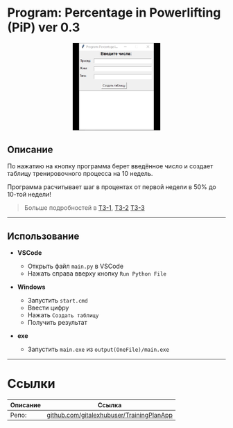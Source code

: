 # Program: Percentage in Powerlifting (PiP) ver 0.3

<p align="center">
  <img width="40%" src="Assets/Img/v2/bulka-animation.png">
</p>

## Описание

По нажатию на кнопку программа берет введённое число и создает таблицу тренировочного процесса на 10 недель.

Программа расчитывает шаг в процентах от первой недели в 50% до 10-той недели!

> Больше подробностей в [ТЗ-1](Assets/Program_Percentage_in_Powerlifting_PiP_ver_0_1.pdf), [ТЗ-2](Assets/Program_Percentage_in_Powerlifting_PiP_ver_0_2.pdf) [ТЗ-3](Assets/Program_Percentage_in_Powerlifting_PiP_ver_0_3.md)

---

## Использование

- **VSCode**
  - Открыть файл `main.py` в VSCode
  - Нажать справа вверху кнопку `Run Python File`

- **Windows** 
  - Запустить `start.cmd`
  - Ввести цифру
  - Нажать `Создать таблицу`
  - Получить результат

- **exe**
  - Запустить `main.exe` из `output(OneFile)/main.exe`

---

# Ссылки
| Описание | Ссылка |
| ------ | ------ |
Репо: | [github.com/gitalexhubuser/TrainingPlanApp](https://github.com/gitalexhubuser/TrainingPlanApp)
